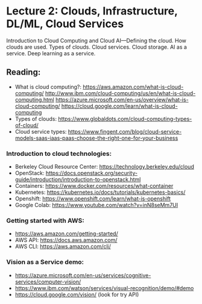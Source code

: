 # Lecture 2: Clouds, Infrastructure, DL/ML, Cloud Services

Introduction to Cloud Computing and Cloud AI—Defining the cloud. How clouds are used. Types of clouds. Cloud services. Cloud storage. AI as a service. Deep learning as a service.

## Reading:

* What is cloud computing?: 
https://aws.amazon.com/what-is-cloud-computing/
http://www.ibm.com/cloud-computing/us/en/what-is-cloud-computing.html
https://azure.microsoft.com/en-us/overview/what-is-cloud-computing/
https://cloud.google.com/learn/what-is-cloud-computing
* Types of clouds: https://www.globaldots.com/cloud-computing-types-of-cloud/
* Cloud service types: https://www.fingent.com/blog/cloud-service-models-saas-iaas-paas-choose-the-right-one-for-your-business


### Introduction to cloud technologies:
* Berkeley Cloud Resource Center: https://technology.berkeley.edu/cloud
* OpenStack: https://docs.openstack.org/security-guide/introduction/introduction-to-openstack.html
* Containers: https://www.docker.com/resources/what-container
* Kubernetes: https://kubernetes.io/docs/tutorials/kubernetes-basics/
* Openshift: https://www.openshift.com/learn/what-is-openshift
* Google Colab: https://www.youtube.com/watch?v=inN8seMm7UI

### Getting started with AWS:
* https://aws.amazon.com/getting-started/
* AWS API: https://docs.aws.amazon.com/
* AWS CLI: https://aws.amazon.com/cli/


### Vision as a Service demo:
* https://azure.microsoft.com/en-us/services/cognitive-services/computer-vision/
* https://www.ibm.com/watson/services/visual-recognition/demo/#demo
* https://cloud.google.com/vision/ (look for try API)
